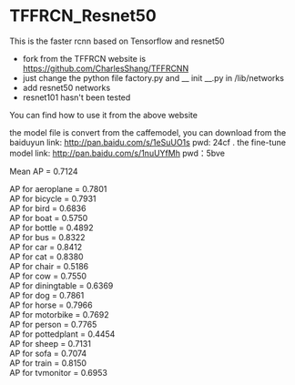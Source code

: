 # TFFRCN_Resnet50

This is the faster rcnn based on Tensorflow and resnet50


  - fork from the TFFRCN website is https://github.com/CharlesShang/TFFRCNN
  - just change the python file factory.py and __ init __.py in /lib/networks 
  - add resnet50 networks 
  - resnet101 hasn't been tested

You can find how to use it from the above website

the model file is convert from the caffemodel, you can download from the baiduyun
link: http://pan.baidu.com/s/1eSuUO1s pwd: 24cf .
the fine-tune model link: http://pan.baidu.com/s/1nuUYfMh pwd：5bve

Mean AP = 0.7124

AP for aeroplane = 0.7801  
AP for bicycle = 0.7931  
AP for bird = 0.6836  
AP for boat = 0.5750  
AP for bottle = 0.4892  
AP for bus = 0.8322  
AP for car = 0.8412  
AP for cat = 0.8380  
AP for chair = 0.5186  
AP for cow = 0.7550  
AP for diningtable = 0.6369  
AP for dog = 0.7861  
AP for horse = 0.7966  
AP for motorbike = 0.7692  
AP for person = 0.7765  
AP for pottedplant = 0.4454  
AP for sheep = 0.7131  
AP for sofa = 0.7074  
AP for train = 0.8150  
AP for tvmonitor = 0.6953  


